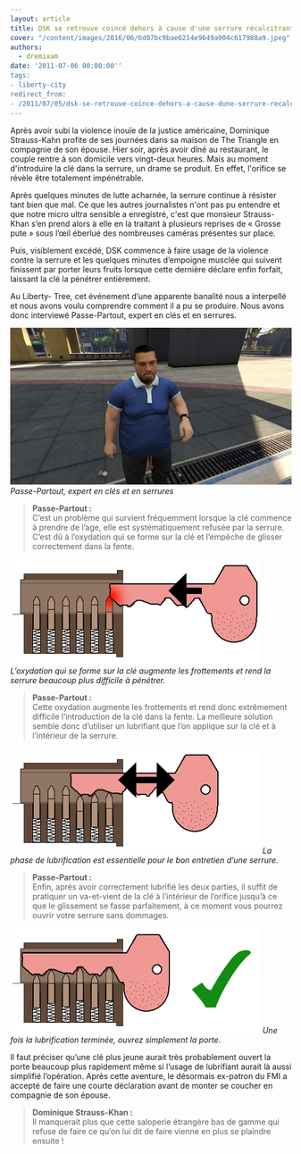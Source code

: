 ```yaml
---
layout: article
title: DSK se retrouve coincé dehors à cause d'une serrure récalcitrante
cover: "/content/images/2016/06/6d07bc9bae6214e9649a904c617988a9.jpeg"
authors:
  - dremixam
date: '2011-07-06 00:00:00''
tags:
- liberty-city
redirect_from:
- /2011/07/05/dsk-se-retrouve-coince-dehors-a-cause-dune-serrure-recalcitrante
---
```


Après avoir subi la violence inouïe de la justice américaine, Dominique Strauss-Kahn profite de ses journées dans sa maison de The Triangle en compagnie de son épouse. Hier soir, après avoir dîné au restaurant, le couple rentre à son domicile vers vingt-​deux heures. Mais au moment d'introduire la clé dans la serrure, un drame se produit. En effet, l'orifice se révèle être totalement impénétrable.

Après quelques minutes de lutte acharnée, la serrure continue à résister tant bien que mal. Ce que les autres journalistes n'ont pas pu entendre et que notre micro ultra sensible a enregistré, c'est que monsieur Strauss-Khan s’en prend alors à elle en la traitant à plusieurs reprises de « Grosse pute » sous l’œil éberlué des nombreuses caméras présentes sur place.

Puis, visiblement excédé, DSK commence à faire usage de la violence contre la serrure et les quelques minutes d’empoigne musclée qui suivent finissent par porter leurs fruits lorsque cette dernière déclare enfin forfait, laissant la clé la pénétrer entièrement.

Au Liberty- Tree, cet événement d’une apparente banalité nous a interpellé et nous avons voulu comprendre comment il a pu se produire. Nous avons donc interviewé Passe-Partout, expert en clés et en serrures.

![](/content/images/2016/06/FmfxnEo23k20hlq3IB4VCg_0_0.jpg)
_Passe-Partout, expert en clés et en serrures_

> **Passe-Partout :**  
> C’est un problème qui survient fréquemment lorsque la clé commence à prendre de l’age, elle est systématiquement refusée par la serrure. C’est dû à l’oxydation qui se forme sur la clé et l’empêche de glisser correctement dans la fente.

![](/content/images/2016/06/serrure-ouille-1.png)
_L’oxydation qui se forme sur la clé augmente les frottements et rend la serrure beaucoup plus difficile à pénétrer._

> **Passe-Partout :**  
> Cette oxydation augmente les frottements et rend donc extrêmement difficile l’introduction de la clé dans la fente. La meilleure solution semble donc d’utiliser un lubrifiant que l’on applique sur la clé et à l’intérieur de la serrure.

![](/content/images/2016/06/serrure-lubrification.png)
_La phase de lubrification est essentielle pour le bon entretien d’une serrure._

> **Passe-Partout :**  
> Enfin, après avoir correctement lubrifié les deux parties, il suffit de pratiquer un va-​et-​vient de la clé à l’intérieur de l’orifice jusqu’à ce que le glissement se fasse parfaitement, à ce moment vous pourrez ouvrir votre serrure sans dommages.

![](/content/images/2016/06/serrure-ok.png)
_Une fois la lubrification terminée, ouvrez simplement la porte._

Il faut préciser qu’une clé plus jeune aurait très probablement ouvert la porte beaucoup plus rapidement même si l’usage de lubrifiant aurait là aussi simplifié l’opération. Après cette aventure, le désormais ex-patron du FMI a accepté de faire une courte déclaration avant de monter se coucher en compagnie de son épouse.

> **Dominique Strauss-Khan :**  
> Il manquerait plus que cette saloperie étrangère bas de gamme qui refuse de faire ce qu’on lui dit de faire vienne en plus se plaindre ensuite !
